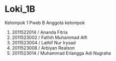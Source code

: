 # Loki_1B
 Kelompok 1 Pweb B
 Anggota kelompok

 1. 2011522014 / Ananda Fitria
 2. 2011523002 / Fathih Muhammad Alfi
 3. 2011523004 / Lathif Nur Irysad
 4. 2011523008 / Arbiyan Realson
 5. 2011523014 / Muhammad Erlangga Adi Nugraha
